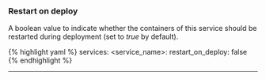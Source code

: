 <!-- usedin: [ _legacy_docker/stack-management/service-lifecycle-management-v1.md, _maestro/stack-management/service-lifecycle-management-v1.md, _node/stack-management/service-lifecycle-management-v1.md, _rails/stack-management/service-lifecycle-management-v1.md] -->


### Restart on deploy

A boolean value to indicate whether the containers of this service should be restarted during deployment (set to _true_ by default).

{% highlight yaml %}
services:
    <service_name>:
        restart_on_deploy: false
{% endhighlight %}

* * *

